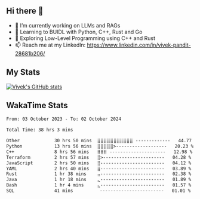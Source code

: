 ## Hi there 👋

- 🔭 I’m currently working on LLMs and RAGs
- 🌱 Learning to BUIDL with Python, C++, Rust and Go 
- 🤔 Exploring Low-Level Programming using C++ and Rust 
- 📫 Reach me at my LinkedIn: https://www.linkedin.com/in/vivek-pandit-28681b206/

## My Stats
[![Vivek's GitHub stats](https://github-readme-stats.vercel.app/api?username=ipanditi&show_icons=true&theme=dark)](https://ipanditi.github.io/)

## WakaTime Stats
<!--START_SECTION:waka-->

```txt
From: 03 October 2023 - To: 02 October 2024

Total Time: 38 hrs 3 mins

Other             30 hrs 50 mins  ⣿⣿⣿⣿⣿⣿⣿⣿⣿⣿⣿ -------------   44.77 %
Python            13 hrs 56 mins  ⣿⣿⣿⣿⣿>-------------------   20.23 %
C++               8 hrs 56 mins   ⣿⣿⣿ ---------------------   12.98 %
Terraform         2 hrs 57 mins   ⣿>-----------------------   04.28 %
JavaScript        2 hrs 50 mins   ⣿------------------------   04.12 %
YAML              2 hrs 40 mins   ⣿------------------------   03.89 %
Rust              1 hr 38 mins    ⣤------------------------   02.38 %
Java              1 hr 18 mins    ⣄------------------------   01.89 %
Bash              1 hr 4 mins     ⣄------------------------   01.57 %
SQL               41 mins          ------------------------   01.01 %
```

<!--END_SECTION:waka-->


